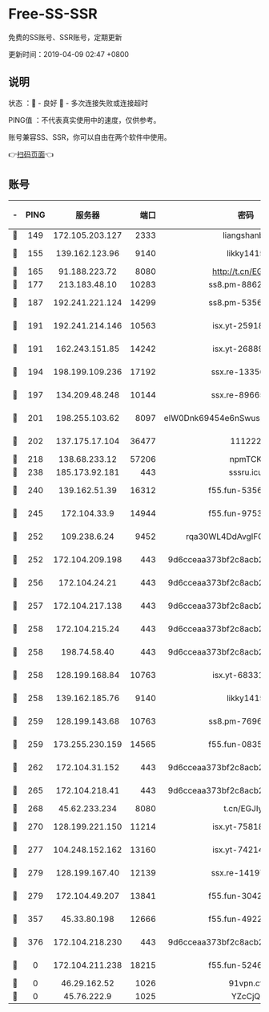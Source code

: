 # Free-SS-SSR

免费的SS账号、SSR账号，定期更新

更新时间：2019-04-09 02:47 +0800

## 说明

状态     ：🙂 - 良好 🙁 - 多次连接失败或连接超时

PING值   ：不代表真实使用中的速度，仅供参考。

账号兼容SS、SSR，你可以自由在两个软件中使用。

👉[扫码页面](https://liesauer.github.io/Free-SS-SSR/)👈

## 账号

|-|PING|服务器|端口|密码|加密方式|区域|
|:----:|:----:|:-----:|-----:|:----:|:----:|:----:|
|🙂|149|172.105.203.127|2333|liangshanbo|chacha20|JP|
|🙂|155|139.162.123.96|9140|likky1415|aes-256-cfb|JP|
|🙂|165|91.188.223.72|8080|http://t.cn/EGJIyrl|rc4-md5|RU|
|🙂|177|213.183.48.10|10283|ss8.pm-88628460|rc4-md5|RU|
|🙂|187|192.241.221.124|14299|ss8.pm-53565122|aes-256-cfb|US|
|🙂|191|192.241.214.146|10563|isx.yt-25918764|aes-256-cfb|US|
|🙂|191|162.243.151.85|14242|isx.yt-26889865|aes-256-cfb|US|
|🙂|194|198.199.109.236|17192|ssx.re-13356046|aes-256-cfb|US|
|🙂|197|134.209.48.248|10144|ssx.re-89665984|aes-256-cfb|US|
|🙂|201|198.255.103.62|8097|eIW0Dnk69454e6nSwuspv9DmS201tQ0D|aes-256-cfb|US|
|🙂|202|137.175.17.104|36477|111222|aes-256-cfb|CN|
|🙂|218|138.68.233.12|57206|npmTCK|rc4-md5|US|
|🙂|238|185.173.92.181|443|sssru.icu|rc4-md5|RU|
|🙂|240|139.162.51.39|16312|f55.fun-53567565|aes-256-cfb|SG|
|🙂|245|172.104.33.9|14944|f55.fun-97539524|aes-256-cfb|SG|
|🙂|252|109.238.6.24|9452|rqa30WL4DdAvgIFG6Fs3znzTa|aes-256-cfb|FR|
|🙂|252|172.104.209.198|443|9d6cceaa373bf2c8acb22e60b6a58be6|aes-256-cfb|US|
|🙂|256|172.104.24.21|443|9d6cceaa373bf2c8acb22e60b6a58be6|aes-256-cfb|US|
|🙂|257|172.104.217.138|443|9d6cceaa373bf2c8acb22e60b6a58be6|aes-256-cfb|US|
|🙂|258|172.104.215.24|443|9d6cceaa373bf2c8acb22e60b6a58be6|aes-256-cfb|US|
|🙂|258|198.74.58.40|443|9d6cceaa373bf2c8acb22e60b6a58be6|aes-256-cfb|US|
|🙂|258|128.199.168.84|10763|isx.yt-68331101|aes-256-cfb|SG|
|🙂|258|139.162.185.76|9140|likky1415|aes-256-cfb|DE|
|🙂|259|128.199.143.68|10763|ss8.pm-76962074|aes-256-cfb|SG|
|🙂|259|173.255.230.159|14565|f55.fun-08354460|aes-256-cfb|US|
|🙂|262|172.104.31.152|443|9d6cceaa373bf2c8acb22e60b6a58be6|aes-256-cfb|US|
|🙂|265|172.104.218.41|443|9d6cceaa373bf2c8acb22e60b6a58be6|aes-256-cfb|US|
|🙂|268|45.62.233.234|8080|t.cn/EGJIyrl|rc4-md5|CA|
|🙂|270|128.199.221.150|11214|isx.yt-75818921|aes-256-cfb|SG|
|🙂|277|104.248.152.162|13160|isx.yt-74214168|aes-256-cfb|SG|
|🙂|279|128.199.167.40|12139|ssx.re-14197752|aes-256-cfb|SG|
|🙂|279|172.104.49.207|13841|f55.fun-30420526|aes-256-cfb|SG|
|🙂|357|45.33.80.198|12666|f55.fun-49224409|aes-256-cfb|US|
|🙂|376|172.104.218.230|443|9d6cceaa373bf2c8acb22e60b6a58be6|aes-256-cfb|US|
|🙁|0|172.104.211.238|18215|f55.fun-52464374|aes-256-cfb|US|
|🙁|0|46.29.162.52|1026|91vpn.cf|rc4-md5|RU|
|🙁|0|45.76.222.9|1025|YZcCjQ|rc4-md5|JP|

